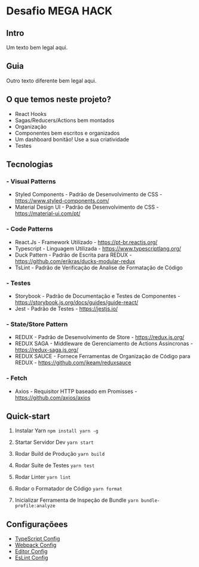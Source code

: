# **Desafio MEGA HACK**

## **Intro**

Um texto bem legal aqui.

## **Guia**

Outro texto diferente bem legal aqui.

## **O que temos neste projeto?**
- React Hooks
- Sagas/Reducers/Actions bem montados
- Organização
- Componentes bem escritos e organizados
- Um dashboard bonitão! Use a sua criatividade
- Testes

## **Tecnologias**

### - Visual Patterns

- Styled Components - Padrão de Desenvolvimento de CSS - https://www.styled-components.com/
- Material Design UI - Padrão de Desenvolvimento de CSS - https://material-ui.com/pt/

### - Code Patterns

- React.Js - Framework Utilizado - https://pt-br.reactjs.org/
- Typescript - Linguagem Utilizada - https://www.typescriptlang.org/
- Duck Pattern - Padrão de Escrita para REDUX - https://github.com/erikras/ducks-modular-redux
- TsLint - Padrão de Verificação de Analise de Formatação de Código

### - Testes

- Storybook - Padrão de Documentação e Testes de Componentes - https://storybook.js.org/docs/guides/guide-react/
- Jest - Padrão de Testes - https://jestjs.io/

### - State/Store Pattern

- REDUX - Padrão de Desenvolvimento de Store - https://redux.js.org/
- REDUX SAGA - Middleware de Gerenciamento de Actions Assincronas - https://redux-saga.js.org/
- REDUX SAUCE - Fornece Ferramentas de Organização de Código para REDUX - https://github.com/jkeam/reduxsauce

### - Fetch

- Axios - Requisitor HTTP baseado em Promisses - https://github.com/axios/axios

## **Quick-start**

1. Instalar Yarn
`npm install yarn -g`

3. Startar Servidor Dev
`yarn start`

4. Rodar Build de Produção
`yarn build`

5. Rodar Suite de Testes
`yarn test`

6. Rodar Linter
`yarn lint`

7. Rodar o Formatador de Código
`yarn format`

8. Inicializar Ferramenta de Inspeção de Bundle
`yarn bundle-profile:analyze`

## **Configuraçõees**

* [TypeScript Config](./tsconfig.json)
* [Webpack Config](./config/webpack.config.js)
* [Editor Config](./.editorconfig)
* [EsLint Config](./.eslintrc.js)
